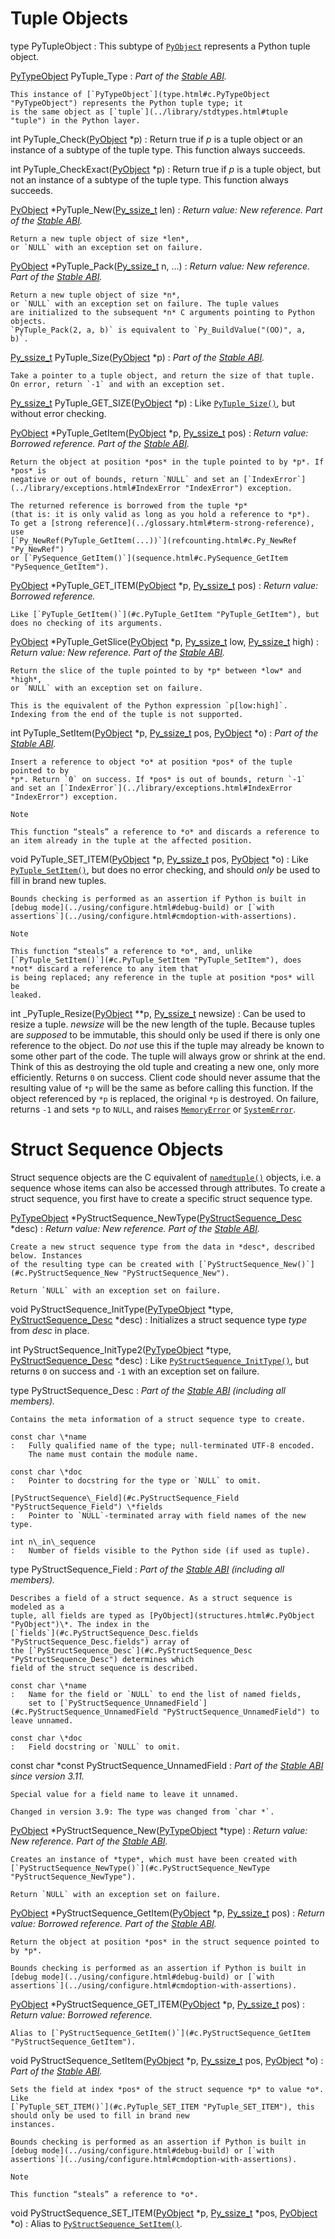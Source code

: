 Tuple Objects
=============

type PyTupleObject
:   This subtype of [`PyObject`](structures.html#c.PyObject "PyObject") represents a Python tuple object.

[PyTypeObject](type.html#c.PyTypeObject "PyTypeObject") PyTuple\_Type
:   *Part of the [Stable ABI](stable.html#stable).*

    This instance of [`PyTypeObject`](type.html#c.PyTypeObject "PyTypeObject") represents the Python tuple type; it
    is the same object as [`tuple`](../library/stdtypes.html#tuple "tuple") in the Python layer.

int PyTuple\_Check([PyObject](structures.html#c.PyObject "PyObject") \*p)
:   Return true if *p* is a tuple object or an instance of a subtype of the
    tuple type. This function always succeeds.

int PyTuple\_CheckExact([PyObject](structures.html#c.PyObject "PyObject") \*p)
:   Return true if *p* is a tuple object, but not an instance of a subtype of the
    tuple type. This function always succeeds.

[PyObject](structures.html#c.PyObject "PyObject") \*PyTuple\_New([Py\_ssize\_t](intro.html#c.Py_ssize_t "Py_ssize_t") len)
:   *Return value: New reference.* *Part of the [Stable ABI](stable.html#stable).*

    Return a new tuple object of size *len*,
    or `NULL` with an exception set on failure.

[PyObject](structures.html#c.PyObject "PyObject") \*PyTuple\_Pack([Py\_ssize\_t](intro.html#c.Py_ssize_t "Py_ssize_t") n, ...)
:   *Return value: New reference.* *Part of the [Stable ABI](stable.html#stable).*

    Return a new tuple object of size *n*,
    or `NULL` with an exception set on failure. The tuple values
    are initialized to the subsequent *n* C arguments pointing to Python objects.
    `PyTuple_Pack(2, a, b)` is equivalent to `Py_BuildValue("(OO)", a, b)`.

[Py\_ssize\_t](intro.html#c.Py_ssize_t "Py_ssize_t") PyTuple\_Size([PyObject](structures.html#c.PyObject "PyObject") \*p)
:   *Part of the [Stable ABI](stable.html#stable).*

    Take a pointer to a tuple object, and return the size of that tuple.
    On error, return `-1` and with an exception set.

[Py\_ssize\_t](intro.html#c.Py_ssize_t "Py_ssize_t") PyTuple\_GET\_SIZE([PyObject](structures.html#c.PyObject "PyObject") \*p)
:   Like [`PyTuple_Size()`](#c.PyTuple_Size "PyTuple_Size"), but without error checking.

[PyObject](structures.html#c.PyObject "PyObject") \*PyTuple\_GetItem([PyObject](structures.html#c.PyObject "PyObject") \*p, [Py\_ssize\_t](intro.html#c.Py_ssize_t "Py_ssize_t") pos)
:   *Return value: Borrowed reference.* *Part of the [Stable ABI](stable.html#stable).*

    Return the object at position *pos* in the tuple pointed to by *p*. If *pos* is
    negative or out of bounds, return `NULL` and set an [`IndexError`](../library/exceptions.html#IndexError "IndexError") exception.

    The returned reference is borrowed from the tuple *p*
    (that is: it is only valid as long as you hold a reference to *p*).
    To get a [strong reference](../glossary.html#term-strong-reference), use
    [`Py_NewRef(PyTuple_GetItem(...))`](refcounting.html#c.Py_NewRef "Py_NewRef")
    or [`PySequence_GetItem()`](sequence.html#c.PySequence_GetItem "PySequence_GetItem").

[PyObject](structures.html#c.PyObject "PyObject") \*PyTuple\_GET\_ITEM([PyObject](structures.html#c.PyObject "PyObject") \*p, [Py\_ssize\_t](intro.html#c.Py_ssize_t "Py_ssize_t") pos)
:   *Return value: Borrowed reference.*

    Like [`PyTuple_GetItem()`](#c.PyTuple_GetItem "PyTuple_GetItem"), but does no checking of its arguments.

[PyObject](structures.html#c.PyObject "PyObject") \*PyTuple\_GetSlice([PyObject](structures.html#c.PyObject "PyObject") \*p, [Py\_ssize\_t](intro.html#c.Py_ssize_t "Py_ssize_t") low, [Py\_ssize\_t](intro.html#c.Py_ssize_t "Py_ssize_t") high)
:   *Return value: New reference.* *Part of the [Stable ABI](stable.html#stable).*

    Return the slice of the tuple pointed to by *p* between *low* and *high*,
    or `NULL` with an exception set on failure.

    This is the equivalent of the Python expression `p[low:high]`.
    Indexing from the end of the tuple is not supported.

int PyTuple\_SetItem([PyObject](structures.html#c.PyObject "PyObject") \*p, [Py\_ssize\_t](intro.html#c.Py_ssize_t "Py_ssize_t") pos, [PyObject](structures.html#c.PyObject "PyObject") \*o)
:   *Part of the [Stable ABI](stable.html#stable).*

    Insert a reference to object *o* at position *pos* of the tuple pointed to by
    *p*. Return `0` on success. If *pos* is out of bounds, return `-1`
    and set an [`IndexError`](../library/exceptions.html#IndexError "IndexError") exception.

    Note

    This function “steals” a reference to *o* and discards a reference to
    an item already in the tuple at the affected position.

void PyTuple\_SET\_ITEM([PyObject](structures.html#c.PyObject "PyObject") \*p, [Py\_ssize\_t](intro.html#c.Py_ssize_t "Py_ssize_t") pos, [PyObject](structures.html#c.PyObject "PyObject") \*o)
:   Like [`PyTuple_SetItem()`](#c.PyTuple_SetItem "PyTuple_SetItem"), but does no error checking, and should *only* be
    used to fill in brand new tuples.

    Bounds checking is performed as an assertion if Python is built in
    [debug mode](../using/configure.html#debug-build) or [`with assertions`](../using/configure.html#cmdoption-with-assertions).

    Note

    This function “steals” a reference to *o*, and, unlike
    [`PyTuple_SetItem()`](#c.PyTuple_SetItem "PyTuple_SetItem"), does *not* discard a reference to any item that
    is being replaced; any reference in the tuple at position *pos* will be
    leaked.

int \_PyTuple\_Resize([PyObject](structures.html#c.PyObject "PyObject") \*\*p, [Py\_ssize\_t](intro.html#c.Py_ssize_t "Py_ssize_t") newsize)
:   Can be used to resize a tuple. *newsize* will be the new length of the tuple.
    Because tuples are *supposed* to be immutable, this should only be used if there
    is only one reference to the object. Do *not* use this if the tuple may already
    be known to some other part of the code. The tuple will always grow or shrink
    at the end. Think of this as destroying the old tuple and creating a new one,
    only more efficiently. Returns `0` on success. Client code should never
    assume that the resulting value of `*p` will be the same as before calling
    this function. If the object referenced by `*p` is replaced, the original
    `*p` is destroyed. On failure, returns `-1` and sets `*p` to `NULL`, and
    raises [`MemoryError`](../library/exceptions.html#MemoryError "MemoryError") or [`SystemError`](../library/exceptions.html#SystemError "SystemError").

Struct Sequence Objects
=======================

Struct sequence objects are the C equivalent of [`namedtuple()`](../library/collections.html#collections.namedtuple "collections.namedtuple")
objects, i.e. a sequence whose items can also be accessed through attributes.
To create a struct sequence, you first have to create a specific struct sequence
type.

[PyTypeObject](type.html#c.PyTypeObject "PyTypeObject") \*PyStructSequence\_NewType([PyStructSequence\_Desc](#c.PyStructSequence_Desc "PyStructSequence_Desc") \*desc)
:   *Return value: New reference.* *Part of the [Stable ABI](stable.html#stable).*

    Create a new struct sequence type from the data in *desc*, described below. Instances
    of the resulting type can be created with [`PyStructSequence_New()`](#c.PyStructSequence_New "PyStructSequence_New").

    Return `NULL` with an exception set on failure.

void PyStructSequence\_InitType([PyTypeObject](type.html#c.PyTypeObject "PyTypeObject") \*type, [PyStructSequence\_Desc](#c.PyStructSequence_Desc "PyStructSequence_Desc") \*desc)
:   Initializes a struct sequence type *type* from *desc* in place.

int PyStructSequence\_InitType2([PyTypeObject](type.html#c.PyTypeObject "PyTypeObject") \*type, [PyStructSequence\_Desc](#c.PyStructSequence_Desc "PyStructSequence_Desc") \*desc)
:   Like [`PyStructSequence_InitType()`](#c.PyStructSequence_InitType "PyStructSequence_InitType"), but returns `0` on success
    and `-1` with an exception set on failure.

type PyStructSequence\_Desc
:   *Part of the [Stable ABI](stable.html#stable) (including all members).*

    Contains the meta information of a struct sequence type to create.

    const char \*name
    :   Fully qualified name of the type; null-terminated UTF-8 encoded.
        The name must contain the module name.

    const char \*doc
    :   Pointer to docstring for the type or `NULL` to omit.

    [PyStructSequence\_Field](#c.PyStructSequence_Field "PyStructSequence_Field") \*fields
    :   Pointer to `NULL`-terminated array with field names of the new type.

    int n\_in\_sequence
    :   Number of fields visible to the Python side (if used as tuple).

type PyStructSequence\_Field
:   *Part of the [Stable ABI](stable.html#stable) (including all members).*

    Describes a field of a struct sequence. As a struct sequence is modeled as a
    tuple, all fields are typed as [PyObject](structures.html#c.PyObject "PyObject")\*. The index in the
    [`fields`](#c.PyStructSequence_Desc.fields "PyStructSequence_Desc.fields") array of
    the [`PyStructSequence_Desc`](#c.PyStructSequence_Desc "PyStructSequence_Desc") determines which
    field of the struct sequence is described.

    const char \*name
    :   Name for the field or `NULL` to end the list of named fields,
        set to [`PyStructSequence_UnnamedField`](#c.PyStructSequence_UnnamedField "PyStructSequence_UnnamedField") to leave unnamed.

    const char \*doc
    :   Field docstring or `NULL` to omit.

const char \*const PyStructSequence\_UnnamedField
:   *Part of the [Stable ABI](stable.html#stable) since version 3.11.*

    Special value for a field name to leave it unnamed.

    Changed in version 3.9: The type was changed from `char *`.

[PyObject](structures.html#c.PyObject "PyObject") \*PyStructSequence\_New([PyTypeObject](type.html#c.PyTypeObject "PyTypeObject") \*type)
:   *Return value: New reference.* *Part of the [Stable ABI](stable.html#stable).*

    Creates an instance of *type*, which must have been created with
    [`PyStructSequence_NewType()`](#c.PyStructSequence_NewType "PyStructSequence_NewType").

    Return `NULL` with an exception set on failure.

[PyObject](structures.html#c.PyObject "PyObject") \*PyStructSequence\_GetItem([PyObject](structures.html#c.PyObject "PyObject") \*p, [Py\_ssize\_t](intro.html#c.Py_ssize_t "Py_ssize_t") pos)
:   *Return value: Borrowed reference.* *Part of the [Stable ABI](stable.html#stable).*

    Return the object at position *pos* in the struct sequence pointed to by *p*.

    Bounds checking is performed as an assertion if Python is built in
    [debug mode](../using/configure.html#debug-build) or [`with assertions`](../using/configure.html#cmdoption-with-assertions).

[PyObject](structures.html#c.PyObject "PyObject") \*PyStructSequence\_GET\_ITEM([PyObject](structures.html#c.PyObject "PyObject") \*p, [Py\_ssize\_t](intro.html#c.Py_ssize_t "Py_ssize_t") pos)
:   *Return value: Borrowed reference.*

    Alias to [`PyStructSequence_GetItem()`](#c.PyStructSequence_GetItem "PyStructSequence_GetItem").

void PyStructSequence\_SetItem([PyObject](structures.html#c.PyObject "PyObject") \*p, [Py\_ssize\_t](intro.html#c.Py_ssize_t "Py_ssize_t") pos, [PyObject](structures.html#c.PyObject "PyObject") \*o)
:   *Part of the [Stable ABI](stable.html#stable).*

    Sets the field at index *pos* of the struct sequence *p* to value *o*. Like
    [`PyTuple_SET_ITEM()`](#c.PyTuple_SET_ITEM "PyTuple_SET_ITEM"), this should only be used to fill in brand new
    instances.

    Bounds checking is performed as an assertion if Python is built in
    [debug mode](../using/configure.html#debug-build) or [`with assertions`](../using/configure.html#cmdoption-with-assertions).

    Note

    This function “steals” a reference to *o*.

void PyStructSequence\_SET\_ITEM([PyObject](structures.html#c.PyObject "PyObject") \*p, [Py\_ssize\_t](intro.html#c.Py_ssize_t "Py_ssize_t") \*pos, [PyObject](structures.html#c.PyObject "PyObject") \*o)
:   Alias to [`PyStructSequence_SetItem()`](#c.PyStructSequence_SetItem "PyStructSequence_SetItem").